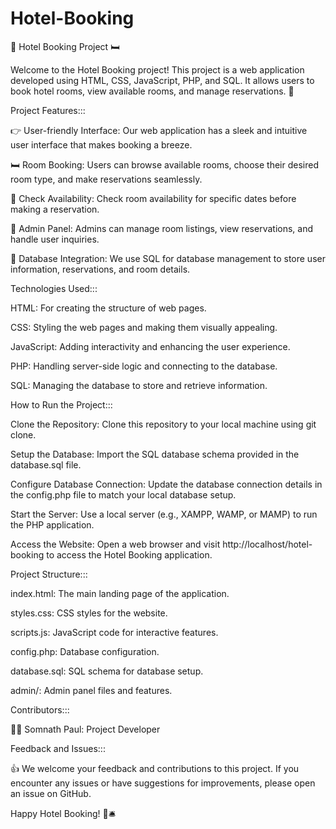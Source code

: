 # Hotel-Booking
🏨 Hotel Booking Project 🛏️

Welcome to the Hotel Booking project! This project is a web application developed using HTML, CSS, JavaScript, PHP, and SQL. It allows users to book hotel rooms, view available rooms, and manage reservations. 🌟

Project Features:::

👉 User-friendly Interface: Our web application has a sleek and intuitive user interface that makes booking a breeze.

🛏️ Room Booking: Users can browse available rooms, choose their desired room type, and make reservations seamlessly.

📆 Check Availability: Check room availability for specific dates before making a reservation.

💼 Admin Panel: Admins can manage room listings, view reservations, and handle user inquiries.

📑 Database Integration: We use SQL for database management to store user information, reservations, and room details.

Technologies Used:::

HTML: For creating the structure of web pages.

CSS: Styling the web pages and making them visually appealing.

JavaScript: Adding interactivity and enhancing the user experience.

PHP: Handling server-side logic and connecting to the database.

SQL: Managing the database to store and retrieve information.

How to Run the Project:::

Clone the Repository: Clone this repository to your local machine using git clone.

Setup the Database: Import the SQL database schema provided in the database.sql file.

Configure Database Connection: Update the database connection details in the config.php file to match your local database setup.

Start the Server: Use a local server (e.g., XAMPP, WAMP, or MAMP) to run the PHP application.

Access the Website: Open a web browser and visit http://localhost/hotel-booking to access the Hotel Booking application.

Project Structure:::

index.html: The main landing page of the application.

styles.css: CSS styles for the website.

scripts.js: JavaScript code for interactive features.

config.php: Database configuration.

database.sql: SQL schema for database setup.

admin/: Admin panel files and features.

Contributors:::

🙋‍♂️ Somnath Paul: Project Developer

Feedback and Issues:::

👍 We welcome your feedback and contributions to this project. If you encounter any issues or have suggestions for improvements, please open an issue on GitHub.


Happy Hotel Booking! 🌆🛎️
